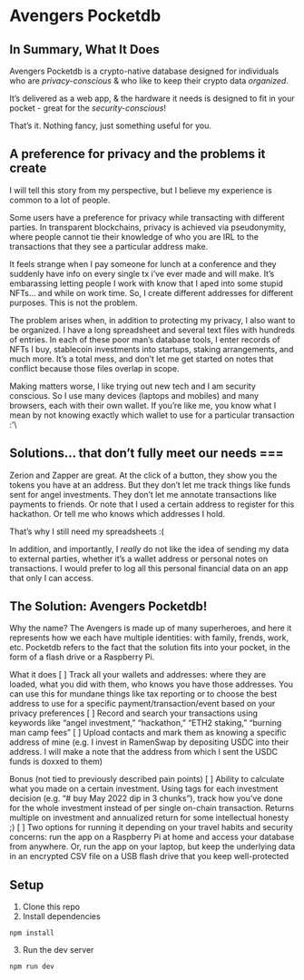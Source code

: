 # Avengers Pocketdb

## In Summary, What It Does

Avengers Pocketdb is a crypto-native database designed for individuals who are *privacy-conscious* & who like to keep their crypto data *organized*. 

It’s delivered as a web app, & the hardware it needs is designed to fit in your pocket - great for the *security-conscious*!

That’s it. Nothing fancy, just something useful for you.

## A preference for privacy and the problems it create

I will tell this story from my perspective, but I believe my experience is common to a lot of people.

Some users have a preference for privacy while transacting with different parties. In transparent blockchains, privacy is achieved via pseudonymity, where people cannot tie their knowledge of who you are IRL to the transactions that they see a particular address make. 

It feels strange when I pay someone for lunch at a conference and they suddenly have info on every single tx i’ve ever made and will make. It’s embarassing letting people I work with know that I aped into some stupid NFTs… and while on work time. So, I create different addresses for different purposes. This is not the problem.

The problem arises when, in addition to protecting my privacy, I also want to be organized. I have a long spreadsheet and several text files with hundreds of entries. In each of these poor man’s database tools, I enter records of NFTs I buy, stablecoin investments into startups, staking arrangements, and much more. It’s a total mess, and don’t let me get started on notes that conflict because those files overlap in scope.

Making matters worse, I like trying out new tech and I am security conscious. So I use many devices (laptops and mobiles) and many browsers, each with their own wallet. If you’re like me, you know what I mean by not knowing exactly which wallet to use for a particular transaction :’\


## Solutions… that don’t fully meet our needs ===

Zerion and Zapper are great. At the click of a button, they show you the tokens you have at an address. But they don’t let me track things like funds sent for angel investments. They don’t let me annotate transactions like payments to friends. Or note that I used a certain address to register for this hackathon. Or tell me who knows which addresses I hold. 

That’s why I still need my spreadsheets :(

In addition, and importantly, I *really* do not like the idea of sending my data to external parties, whether it’s a wallet address or personal notes on transactions. I would prefer to log all this personal financial data on an app that only I can access.


## The Solution: Avengers Pocketdb!

Why the name? 
The Avengers is made up of many superheroes, and here it represents how we each have multiple identities: with family, frends, work, etc. Pocketdb refers to the fact that the solution fits into your pocket, in the form of a flash drive or a Raspberry Pi.

What it does
[ ] Track all your wallets and addresses: where they are loaded, what you did with them, who knows you have those addresses. You can use this for mundane things like tax reporting or to choose the best address to use for a specific payment/transaction/event based on your privacy preferences
[ ] Record and search your transactions using keywords like “angel investment,” “hackathon,” “ETH2 staking,” “burning man camp fees”
[ ] Upload contacts and mark them as knowing a specific address of mine (e.g. I invest in RamenSwap by depositing USDC into their address. I will make a note that the address from which I sent the USDC funds is doxxed to them)

Bonus (not tied to previously described pain points)
[ ] Ability to calculate what you made on a certain investment. Using tags for each investment decision (e.g. “# buy May 2022 dip in 3 chunks”), track how you’ve done for the whole investment instead of per single on-chain transaction. Returns multiple on investment and annualized return for some intellectual honesty ;)
[ ] Two options for running it depending on your travel habits and security concerns: run the app on a Raspberry Pi at home and access your database from anywhere. Or, run the app on your laptop, but keep the underlying data in an encrypted CSV file on a USB flash drive that you keep well-protected

## Setup

1. Clone this repo
2. Install dependencies
```
npm install
```
3. Run the dev server
```
npm run dev
```
